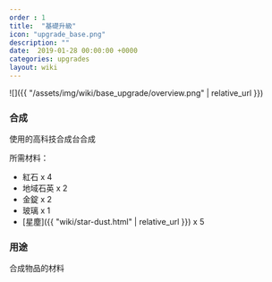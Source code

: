 ```yaml
---
order : 1
title:  "基礎升級"
icon: "upgrade_base.png"
description: ""
date:  2019-01-28 00:00:00 +0000
categories: upgrades
layout: wiki
---
```


![]({{ "/assets/img/wiki/base_upgrade/overview.png" | relative_url }})

### 合成

使用的高科技合成台合成

所需材料：

- 紅石 x 4  
- 地域石英 x 2  
- 金錠 x 2  
- 玻璃 x 1  
- [星塵]({{ "wiki/star-dust.html" | relative_url }}) x 5  

### 用途

合成物品的材料
